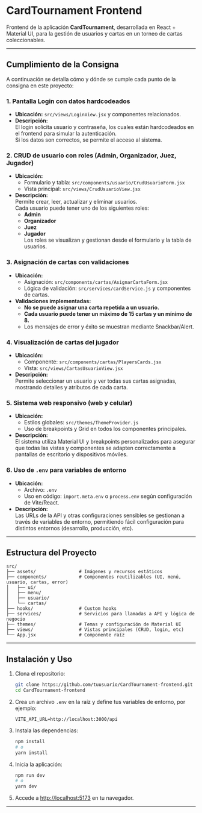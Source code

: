 # CardTournament Frontend

Frontend de la aplicación **CardTournament**, desarrollada en React + Material UI, para la gestión de usuarios y cartas en un torneo de cartas coleccionables.

---

## Cumplimiento de la Consigna

A continuación se detalla cómo y dónde se cumple cada punto de la consigna en este proyecto:

### 1. **Pantalla Login con datos hardcodeados**
- **Ubicación:** `src/views/LoginView.jsx` y componentes relacionados.
- **Descripción:**  
  El login solicita usuario y contraseña, los cuales están hardcodeados en el frontend para simular la autenticación.  
  Si los datos son correctos, se permite el acceso al sistema.

### 2. **CRUD de usuario con roles (Admin, Organizador, Juez, Jugador)**
- **Ubicación:**  
  - Formulario y tabla: `src/components/usuario/CrudUsuarioForm.jsx`  
  - Vista principal: `src/views/CrudUsuarioView.jsx`
- **Descripción:**  
  Permite crear, leer, actualizar y eliminar usuarios.  
  Cada usuario puede tener uno de los siguientes roles:  
  - **Admin**
  - **Organizador**
  - **Juez**
  - **Jugador**  
  Los roles se visualizan y gestionan desde el formulario y la tabla de usuarios.

### 3. **Asignación de cartas con validaciones**
- **Ubicación:**  
  - Asignación: `src/components/cartas/AsignarCartaForm.jsx`  
  - Lógica de validación: `src/services/cardService.js` y componentes de cartas.
- **Validaciones implementadas:**  
  - **No se puede asignar una carta repetida a un usuario.**
  - **Cada usuario puede tener un máximo de 15 cartas y un mínimo de 8.**
  - Los mensajes de error y éxito se muestran mediante Snackbar/Alert.

### 4. **Visualización de cartas del jugador**
- **Ubicación:**  
  - Componente: `src/components/cartas/PlayersCards.jsx`
  - Vista: `src/views/CartasUsuarioView.jsx`
- **Descripción:**  
  Permite seleccionar un usuario y ver todas sus cartas asignadas, mostrando detalles y atributos de cada carta.

### 5. **Sistema web responsivo (web y celular)**
- **Ubicación:**  
  - Estilos globales: `src/themes/ThemeProvider.js`
  - Uso de breakpoints y Grid en todos los componentes principales.
- **Descripción:**  
  El sistema utiliza Material UI y breakpoints personalizados para asegurar que todas las vistas y componentes se adapten correctamente a pantallas de escritorio y dispositivos móviles.

### 6. **Uso de `.env` para variables de entorno**
- **Ubicación:**  
  - Archivo: `.env`
  - Uso en código: `import.meta.env` o `process.env` según configuración de Vite/React.
- **Descripción:**  
  Las URLs de la API y otras configuraciones sensibles se gestionan a través de variables de entorno, permitiendo fácil configuración para distintos entornos (desarrollo, producción, etc).

---

## Estructura del Proyecto

```
src/
├── assets/                # Imágenes y recursos estáticos
├── components/            # Componentes reutilizables (UI, menú, usuario, cartas, error)
│   ├── ui/
│   ├── menu/
│   ├── usuario/
│   └── cartas/
├── hooks/                 # Custom hooks
├── services/              # Servicios para llamadas a API y lógica de negocio
├── themes/                # Temas y configuración de Material UI
├── views/                 # Vistas principales (CRUD, login, etc)
└── App.jsx                # Componente raíz
```

---

## Instalación y Uso

1. Clona el repositorio:
   ```bash
   git clone https://github.com/tuusuario/CardTournament-frontend.git
   cd CardTournament-frontend
   ```

2. Crea un archivo `.env` en la raíz y define tus variables de entorno, por ejemplo:
   ```
   VITE_API_URL=http://localhost:3000/api
   ```

3. Instala las dependencias:
   ```bash
   npm install
   # o
   yarn install
   ```

4. Inicia la aplicación:
   ```bash
   npm run dev
   # o
   yarn dev
   ```

5. Accede a [http://localhost:5173](http://localhost:5173) en tu navegador.

---
